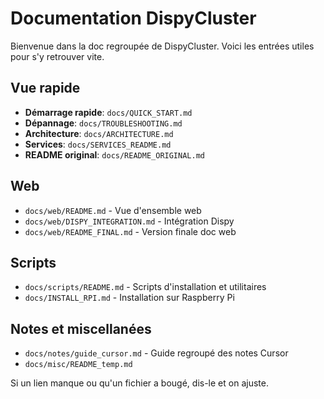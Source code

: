 # Documentation DispyCluster

Bienvenue dans la doc regroupée de DispyCluster. Voici les entrées utiles pour s'y retrouver vite.

## Vue rapide

- **Démarrage rapide**: `docs/QUICK_START.md`
- **Dépannage**: `docs/TROUBLESHOOTING.md`
- **Architecture**: `docs/ARCHITECTURE.md`
- **Services**: `docs/SERVICES_README.md`
- **README original**: `docs/README_ORIGINAL.md`

## Web

- `docs/web/README.md` - Vue d'ensemble web
- `docs/web/DISPY_INTEGRATION.md` - Intégration Dispy
- `docs/web/README_FINAL.md` - Version finale doc web

## Scripts

- `docs/scripts/README.md` - Scripts d'installation et utilitaires
- `docs/INSTALL_RPI.md` - Installation sur Raspberry Pi

## Notes et miscellanées

- `docs/notes/guide_cursor.md` - Guide regroupé des notes Cursor
- `docs/misc/README_temp.md`

Si un lien manque ou qu'un fichier a bougé, dis-le et on ajuste.


